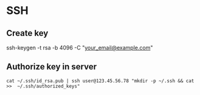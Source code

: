 # SSH

## Create key 

ssh-keygen -t rsa -b 4096 -C "your_email@example.com"

## Authorize key in server

```
cat ~/.ssh/id_rsa.pub | ssh user@123.45.56.78 "mkdir -p ~/.ssh && cat >>  ~/.ssh/authorized_keys"
```

